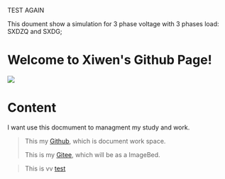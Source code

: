 TEST AGAIN

This doument show a simulation for 3 phase voltage with 3 phases load: SXDZQ and SXDG;
# Welcome to Xiwen's Github Page!
![](https://xiwendong.github.io/ImageFolder/1.png)
# Content
I want use this docmument to managment my study and work.
 >This my [Github](https://github.com/xiwendong), which is document work space.
 >
 >This is my [Gitee](https://gitee.com/xiwen-dong), which will be as a ImageBed.
 
 >This is vv [test](https://xiwendong.github.io/Simulation/Chap1.md)
 




